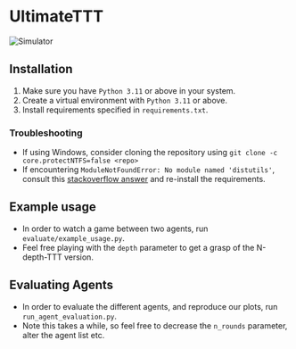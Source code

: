 # UltimateTTT
![Simulator](Library%20_%20Loom%20-%2010%20September%202024%20(online-video-cutter.com).gif)
## Installation
1. Make sure you have `Python 3.11` or above in your system.
2. Create a virtual environment with `Python 3.11` or above.
3. Install requirements specified in `requirements.txt`.

### Troubleshooting
* If using Windows, consider cloning the repository using `git clone -c core.protectNTFS=false <repo>`
* If encountering `ModuleNotFoundError: No module named 'distutils'`, consult this [stackoverflow answer](https://stackoverflow.com/a/76691103/14984947) and re-install the requirements.

## Example usage
* In order to watch a game between two agents, run `evaluate/example_usage.py`.
* Feel free playing with the `depth` parameter to get a grasp of the N-depth-TTT version.

## Evaluating Agents
* In order to evaluate the different agents, and reproduce our plots, run `run_agent_evaluation.py`.
* Note this takes a while, so feel free to decrease the `n_rounds` parameter, alter the agent list etc.
